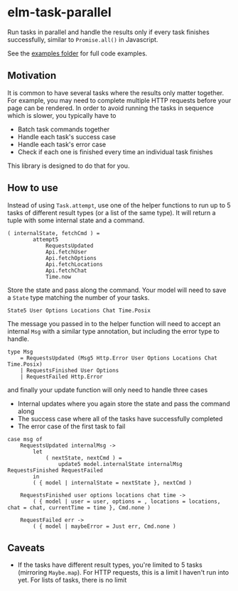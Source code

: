 # elm-task-parallel

Run tasks in parallel and handle the results only if every task finishes
successfully, similar to `Promise.all()` in Javascript.

See the [examples folder](examples) for
full code examples.

## Motivation

It is common to have several tasks where the results only matter together. For
example, you may need to complete multiple HTTP requests before your page can be
rendered. In order to avoid running the tasks in sequence which is slower, you
typically have to

- Batch task commands together
- Handle each task's success case
- Handle each task's error case
- Check if each one is finished every time an individual task finishes

This library is designed to do that for you.

## How to use

Instead of using `Task.attempt`, use one of the helper functions to run up to 5
tasks of different result types (or a list of the same type). It will return a
tuple with some internal state and a command.

```
( internalState, fetchCmd ) =
        attempt5
            RequestsUpdated
            Api.fetchUser
            Api.fetchOptions
            Api.fetchLocations
            Api.fetchChat
            Time.now
```

Store the state and pass along the command. Your model will need to save a
`State` type matching the number of your tasks.

```
State5 User Options Locations Chat Time.Posix
```

The message you passed in to the helper function will need to accept an internal
`Msg` with a similar type annotation, but including the error type to handle.

```
type Msg
    = RequestsUpdated (Msg5 Http.Error User Options Locations Chat Time.Posix)
    | RequestsFinished User Options
    | RequestFailed Http.Error
```

and finally your update function will only need to handle three cases
- Internal updates where you again store the state and pass the command along
- The success case where all of the tasks have successfully completed
- The error case of the first task to fail


```
case msg of
    RequestsUpdated internalMsg ->
        let
            ( nextState, nextCmd ) =
                update5 model.internalState internalMsg RequestsFinished RequestFailed
        in
        ( { model | internalState = nextState }, nextCmd )

    RequestsFinished user options locations chat time ->
        ( { model | user = user, options = , locations = locations, chat = chat, currentTime = time }, Cmd.none )
        
    RequestFailed err ->
        ( { model | maybeError = Just err, Cmd.none )

```

## Caveats

- If the tasks have different result types, you're limited to 5 tasks (mirroring
`Maybe.map`). For HTTP requests, this is a limit I haven't run into yet. For
lists of tasks, there is no limit 